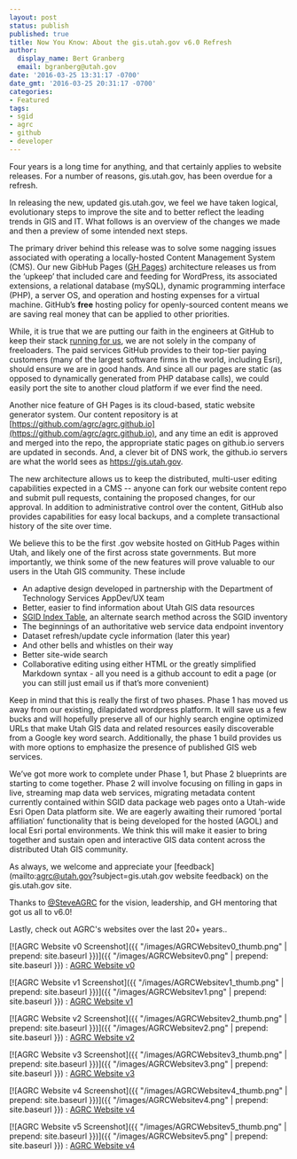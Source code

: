 ```yaml
---
layout: post
status: publish
published: true
title: Now You Know: About the gis.utah.gov v6.0 Refresh
author:
  display_name: Bert Granberg
  email: bgranberg@utah.gov
date: '2016-03-25 13:31:17 -0700'
date_gmt: '2016-03-25 20:31:17 -0700'
categories:
- Featured
tags:
- sgid
- agrc
- github
- developer
---
```

Four years is a long time for anything, and that certainly applies to website releases. For a number of reasons, gis.utah.gov, has been overdue for a refresh.

In releasing the new, updated gis.utah.gov, we feel we have taken logical, evolutionary steps to improve the site and to better reflect the leading trends in GIS and IT. What follows is an overview of the changes we made and then a preview of some intended next steps.

The primary driver behind this release was to solve some nagging issues associated with operating a locally-hosted Content Management System (CMS). Our new GibHub Pages ([GH Pages](https://pages.github.com/)) architecture releases us from the  ‘upkeep’ that included care and feeding for WordPress, its associated extensions, a relational database (mySQL), dynamic programming interface (PHP), a server OS, and operation and hosting expenses for a virtual machine. GitHub’s **free** hosting policy for openly-sourced content means we are saving real money that can be applied to other priorities.

While, it is true that we are putting our faith in the engineers at GitHub to keep their stack [running for us](https://status.github.com/), we are not solely in the company of freeloaders. The paid services GitHub provides to their top-tier paying customers (many of the largest software firms in the world, including Esri), should ensure we are in good hands. And since all our pages are static (as opposed to dynamically generated from PHP database calls), we could easily port the site to another cloud platform if we ever find the need.

Another nice feature of GH Pages is its cloud-based, static website generator system. Our content repository is at [https://github.com/agrc/agrc.github.io](https://github.com/agrc/agrc.github.io), and any time an edit is approved and merged into the repo, the appropriate static pages on github.io servers are updated in seconds. And, a clever bit of DNS work, the github.io servers are what the world sees as https://gis.utah.gov.

The new architecture allows us to keep the distributed, multi-user editing capabilities expected in a CMS -- anyone can fork our website content repo and submit pull requests, containing the proposed changes, for our approval. In addition to administrative control over the content, GitHub also provides capabilities for easy local backups, and a complete transactional history of the site over time.  

We believe this to be the first .gov website hosted on GitHub Pages within Utah, and likely one of the first across state governments. But more importantly, we think some of the new features will prove valuable to our users in the Utah GIS community. These include
* An adaptive design developed in partnership with the Department of Technology Services AppDev/UX team
* Better, easier to find information about Utah GIS data resources
* [SGID Index Table](http://gis.utah.gov/data/sgid-index/), an alternate search method across the SGID inventory
 * The beginnings of an authoritative web service data endpoint inventory
 * Dataset refresh/update cycle information (later this year)
 * And other bells and whistles on their way
* Better site-wide search
* Collaborative editing using either HTML or the greatly simplified Markdown syntax - all you need is a github account to edit a page (or you can still just email us if that’s more convenient)

Keep in mind that this is really the first of two phases. Phase 1 has moved us away from our existing, dilapidated wordpress platform. It will save us a few bucks and will hopefully preserve all of our highly search engine optimized URLs that make Utah GIS data and related resources easily discoverable from a Google key word search. Additionally, the phase 1 build provides us with more options to emphasize the presence of published GIS web services.

We’ve got more work to complete under Phase 1, but Phase 2 blueprints are starting to come together. Phase 2 will involve focusing on filling in gaps in live, streaming map data web services, migrating metadata content currently contained within SGID data package web pages onto a Utah-wide Esri Open Data platform site. We are eagerly awaiting their rumored ‘portal affiliation’ functionality that is being developed for the hosted (AGOL) and local Esri portal environments. We think this will make it easier to bring together and sustain open and interactive GIS data content across the distributed Utah GIS community. 

As always, we welcome and appreciate your [feedback](mailto:agrc@utah.gov?subject=gis.utah.gov website feedback) on the gis.utah.gov site.

Thanks to [@SteveAGRC](https://twitter.com/steveagrc) for the vision, leadership, and GH mentoring that got us all to v6.0!

Lastly, check out AGRC's websites over the last 20+ years.. 

[![AGRC Website v0 Screenshot]({{ "/images/AGRCWebsitev0_thumb.png" | prepend: site.baseurl }})]({{ "/images/AGRCWebsitev0.png" | prepend: site.baseurl }})
: [AGRC Website v0](https://web.archive.org/web/19970716211113/http://www.agr.state.ut.us/)

[![AGRC Website v1 Screenshot]({{ "/images/AGRCWebsitev1_thumb.png" | prepend: site.baseurl }})]({{ "/images/AGRCWebsitev1.png" | prepend: site.baseurl }})
: [AGRC Website v1](https://web.archive.org/web/19981201214147/http://www.its.state.ut.us/agrc/)

[![AGRC Website v2 Screenshot]({{ "/images/AGRCWebsitev2_thumb.png" | prepend: site.baseurl }})]({{ "/images/AGRCWebsitev2.png" | prepend: site.baseurl }})
: [AGRC Website v2](https://web.archive.org/web/20030214191929/http://gis.utah.gov/)

[![AGRC Website v3 Screenshot]({{ "/images/AGRCWebsitev3_thumb.png" | prepend: site.baseurl }})]({{ "/images/AGRCWebsitev3.png" | prepend: site.baseurl }})
: [AGRC Website v3](https://web.archive.org/web/20030214191929/http://gis.utah.gov/)

[![AGRC Website v4 Screenshot]({{ "/images/AGRCWebsitev4_thumb.png" | prepend: site.baseurl }})]({{ "/images/AGRCWebsitev4.png" | prepend: site.baseurl }})
: [AGRC Website v4](https://web.archive.org/web/20090323175622/http://gis.utah.gov/)

[![AGRC Website v5 Screenshot]({{ "/images/AGRCWebsitev5_thumb.png" | prepend: site.baseurl }})]({{ "/images/AGRCWebsitev5.png" | prepend: site.baseurl }})
: [AGRC Website v4](https://web.archive.org/web/20140701075235/http://gis.utah.gov/)

